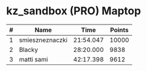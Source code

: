# kz_sandbox (PRO) Maptop

|  # | Name | Time | Points |
|-------------- | -------------- | -------------- | -------------- | 
| 1 | smieszneznaczki | 21:54.047 | 10000 | 
| 2 | Blacky | 28:20.000 | 9838 | 
| 3 | matti sami | 42:17.398 | 9612 | 

